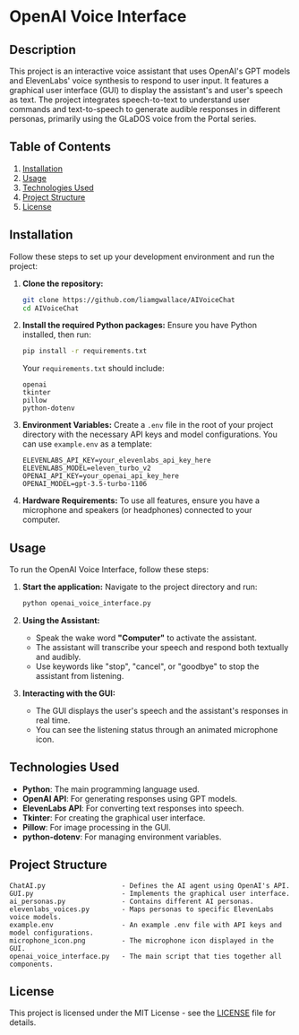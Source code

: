 # OpenAI Voice Interface

## Description
This project is an interactive voice assistant that uses OpenAI's GPT models and ElevenLabs' voice synthesis to respond to user input. It features a graphical user interface (GUI) to display the assistant's and user's speech as text. The project integrates speech-to-text to understand user commands and text-to-speech to generate audible responses in different personas, primarily using the GLaDOS voice from the Portal series.

## Table of Contents
1. [Installation](#installation)
2. [Usage](#usage)
3. [Technologies Used](#technologies-used)
4. [Project Structure](#project-structure)
5. [License](#license)

## Installation

Follow these steps to set up your development environment and run the project:

1. **Clone the repository:**
   ```bash
   git clone https://github.com/liamgwallace/AIVoiceChat
   cd AIVoiceChat
   ```

2. **Install the required Python packages:**
   Ensure you have Python installed, then run:
   ```bash
   pip install -r requirements.txt
   ```

   Your `requirements.txt` should include:
   ```plaintext
   openai
   tkinter
   pillow
   python-dotenv
   ```

3. **Environment Variables:**
   Create a `.env` file in the root of your project directory with the necessary API keys and model configurations. You can use `example.env` as a template:
   ```plaintext
   ELEVENLABS_API_KEY=your_elevenlabs_api_key_here
   ELEVENLABS_MODEL=eleven_turbo_v2
   OPENAI_API_KEY=your_openai_api_key_here
   OPENAI_MODEL=gpt-3.5-turbo-1106
   ```

4. **Hardware Requirements:**
   To use all features, ensure you have a microphone and speakers (or headphones) connected to your computer.

## Usage

To run the OpenAI Voice Interface, follow these steps:

1. **Start the application:**
   Navigate to the project directory and run:
   ```bash
   python openai_voice_interface.py
   ```

2. **Using the Assistant:**
   - Speak the wake word **"Computer"** to activate the assistant.
   - The assistant will transcribe your speech and respond both textually and audibly.
   - Use keywords like "stop", "cancel", or "goodbye" to stop the assistant from listening.

3. **Interacting with the GUI:**
   - The GUI displays the user's speech and the assistant's responses in real time.
   - You can see the listening status through an animated microphone icon.

## Technologies Used

- **Python**: The main programming language used.
- **OpenAI API**: For generating responses using GPT models.
- **ElevenLabs API**: For converting text responses into speech.
- **Tkinter**: For creating the graphical user interface.
- **Pillow**: For image processing in the GUI.
- **python-dotenv**: For managing environment variables.

## Project Structure

```plaintext
ChatAI.py                   - Defines the AI agent using OpenAI's API.
GUI.py                      - Implements the graphical user interface.
ai_personas.py              - Contains different AI personas.
elevenlabs_voices.py        - Maps personas to specific ElevenLabs voice models.
example.env                 - An example .env file with API keys and model configurations.
microphone_icon.png         - The microphone icon displayed in the GUI.
openai_voice_interface.py   - The main script that ties together all components.
```

## License

This project is licensed under the MIT License - see the [LICENSE](LICENSE) file for details.
